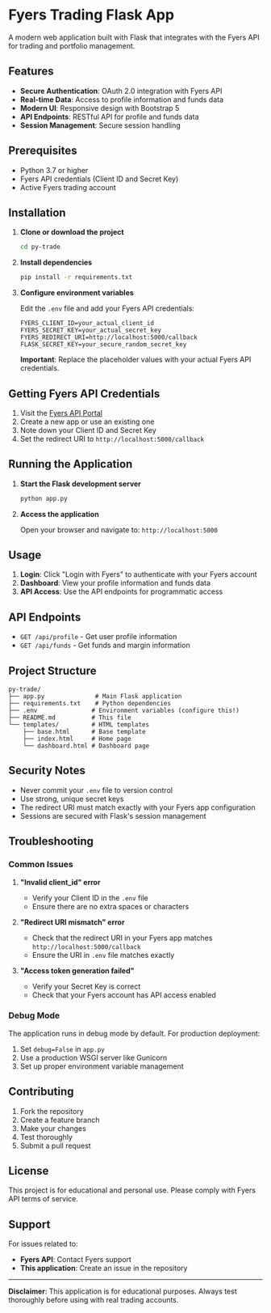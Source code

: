 # Fyers Trading Flask App

A modern web application built with Flask that integrates with the Fyers API for trading and portfolio management.

## Features

- **Secure Authentication**: OAuth 2.0 integration with Fyers API
- **Real-time Data**: Access to profile information and funds data
- **Modern UI**: Responsive design with Bootstrap 5
- **API Endpoints**: RESTful API for profile and funds data
- **Session Management**: Secure session handling

## Prerequisites

- Python 3.7 or higher
- Fyers API credentials (Client ID and Secret Key)
- Active Fyers trading account

## Installation

1. **Clone or download the project**
   ```bash
   cd py-trade
   ```

2. **Install dependencies**
   ```bash
   pip install -r requirements.txt
   ```

3. **Configure environment variables**
   
   Edit the `.env` file and add your Fyers API credentials:
   ```
   FYERS_CLIENT_ID=your_actual_client_id
   FYERS_SECRET_KEY=your_actual_secret_key
   FYERS_REDIRECT_URI=http://localhost:5000/callback
   FLASK_SECRET_KEY=your_secure_random_secret_key
   ```

   **Important**: Replace the placeholder values with your actual Fyers API credentials.

## Getting Fyers API Credentials

1. Visit the [Fyers API Portal](https://api-dashboard.fyers.in/)
2. Create a new app or use an existing one
3. Note down your Client ID and Secret Key
4. Set the redirect URI to `http://localhost:5000/callback`

## Running the Application

1. **Start the Flask development server**
   ```bash
   python app.py
   ```

2. **Access the application**
   
   Open your browser and navigate to: `http://localhost:5000`

## Usage

1. **Login**: Click "Login with Fyers" to authenticate with your Fyers account
2. **Dashboard**: View your profile information and funds data
3. **API Access**: Use the API endpoints for programmatic access

## API Endpoints

- `GET /api/profile` - Get user profile information
- `GET /api/funds` - Get funds and margin information

## Project Structure

```
py-trade/
├── app.py              # Main Flask application
├── requirements.txt    # Python dependencies
├── .env               # Environment variables (configure this!)
├── README.md          # This file
└── templates/         # HTML templates
    ├── base.html      # Base template
    ├── index.html     # Home page
    └── dashboard.html # Dashboard page
```

## Security Notes

- Never commit your `.env` file to version control
- Use strong, unique secret keys
- The redirect URI must match exactly with your Fyers app configuration
- Sessions are secured with Flask's session management

## Troubleshooting

### Common Issues

1. **"Invalid client_id" error**
   - Verify your Client ID in the `.env` file
   - Ensure there are no extra spaces or characters

2. **"Redirect URI mismatch" error**
   - Check that the redirect URI in your Fyers app matches `http://localhost:5000/callback`
   - Ensure the URI in `.env` file matches exactly

3. **"Access token generation failed"**
   - Verify your Secret Key is correct
   - Check that your Fyers account has API access enabled

### Debug Mode

The application runs in debug mode by default. For production deployment:

1. Set `debug=False` in `app.py`
2. Use a production WSGI server like Gunicorn
3. Set up proper environment variable management

## Contributing

1. Fork the repository
2. Create a feature branch
3. Make your changes
4. Test thoroughly
5. Submit a pull request

## License

This project is for educational and personal use. Please comply with Fyers API terms of service.

## Support

For issues related to:
- **Fyers API**: Contact Fyers support
- **This application**: Create an issue in the repository

---

**Disclaimer**: This application is for educational purposes. Always test thoroughly before using with real trading accounts.